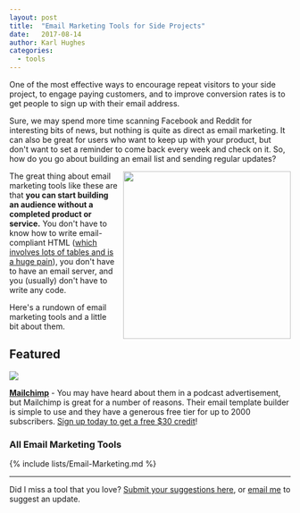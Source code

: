 ```yaml
---
layout: post
title:  "Email Marketing Tools for Side Projects"
date:   2017-08-14
author: Karl Hughes
categories:
  - tools
---
```


One of the most effective ways to encourage repeat visitors to your side project, to engage paying customers, and to improve conversion rates is to get people to sign up with their email address.

Sure, we may spend more time scanning Facebook and Reddit for interesting bits of news, but nothing is quite as direct as email marketing. It can also be great for users who want to keep up with your product, but don't want to set a reminder to come back every week and check on it. So, how do you go about building an email list and sending regular updates?

<img src="https://i.imgur.com/yAA3TAU.jpg" style="float:right; width: 300px; height: auto; margin-left: 10px;" />

The great thing about email marketing tools like these are that **you can start building an audience without a completed product or service.** You don't have to know how to write email-compliant HTML ([which involves lots of tables and is a huge pain](https://www.sitepoint.com/how-to-code-html-email-newsletters/)), you don't have to have an email server, and you (usually) don't have to write any code.

Here's a rundown of email marketing tools and a little bit about them.

<div class="featured">
  <h2>Featured</h2>

  <a href="http://eepurl.com/cMDrn5"><img src="https://cdn-images.mailchimp.com/monkey_rewards/MC_MonkeyReward_05.png"></a>

  <p>
    <a href="http://eepurl.com/cMDrn5"><strong>Mailchimp</strong></a> - You may have heard about them in a podcast advertisement, but Mailchimp is great for a number of reasons. Their email template builder is simple to use and they have a generous free tier for up to 2000 subscribers. <a href="http://eepurl.com/cMDrn5">Sign up today to get a free $30 credit</a>!
  </p>

</div>

### All Email Marketing Tools

{% include lists/Email-Marketing.md %}

-----

Did I miss a tool that you love? [Submit your suggestions here](https://www.portablecto.com/tools/submit), or [email me](mailto:marketing@portablecto.com) to suggest an update.
